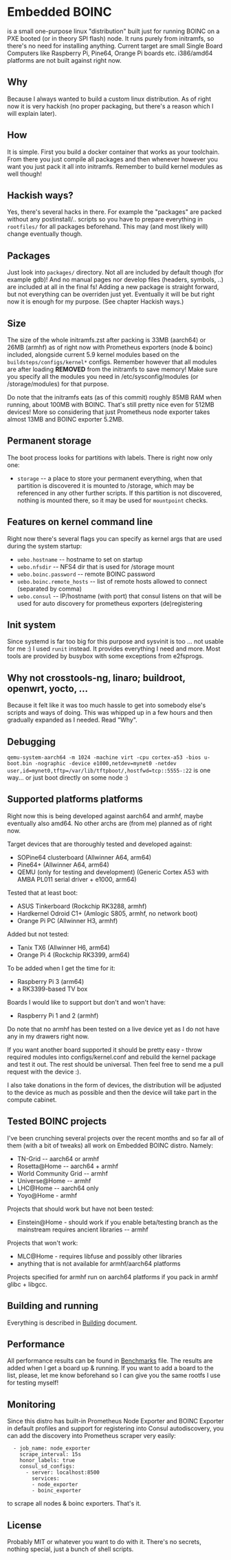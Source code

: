 # Embedded BOINC

is a small one-purpose linux "distribution" built just for running BOINC on a PXE booted (or in theory SPI flash) node. It runs purely from initramfs, so there's no need for installing anything. Current target are small Single Board Computers like Raspberry Pi, Pine64, Orange Pi boards etc. i386/amd64 platforms are not built against right now.

## Why

Because I always wanted to build a custom linux distribution. As of right now it is very hackish (no proper packaging, but there's a reason which I will explain later).

## How

It is simple. First you build a docker container that works as your toolchain. From there you just compile all packages and then whenever however you want you just pack it all into initramfs. Remember to build kernel modules as well though!

## Hackish ways?

Yes, there's several hacks in there. For example the "packages" are packed without any postinstall/.. scripts so you have to prepare everything in `rootfiles/` for all packages beforehand. This may (and most likely will) change eventually though.

## Packages

Just look into `packages/` directory. Not all are included by default though (for example gdb)! And no manual pages nor develop files (headers, symbols, ..) are included at all in the final fs! Adding a new package is straight forward, but not everything can be overriden just yet. Eventually it will be but right now it is enough for my purpose. (See chapter Hackish ways.)

## Size

The size of the whole initramfs.zst after packing is 33MB (aarch64) or 26MB (armhf) as of right now with Prometheus exporters (node & boinc) included, alongside current 5.9 kernel modules based on the `buildsteps/configs/kernel*` configs. Remember however that all modules are after loading **REMOVED** from the initramfs to save memory! Make sure you specify all the modules you need in /etc/sysconfig/modules (or /storage/modules) for that purpose.

Do note that the initramfs eats (as of this commit) roughly 85MB RAM when running, about 100MB with BOINC. That's still pretty nice even for 512MB devices! More so considering that just Prometheus node exporter takes almost 13MB and BOINC exporter 5.2MB.

## Permanent storage

The boot process looks for partitions with labels. There is right now only one:

- `storage` -- a place to store your permanent everything, when that partition is discovered it is mounted to /storage, which may be referenced in any other further scripts. If this partition is not discovered, nothing is mounted there, so it may be used for `mountpoint` checks.

## Features on kernel command line

Right now there's several flags you can specify as kernel args that are used during the system startup:

- `uebo.hostname` -- hostname to set on startup
- `uebo.nfsdir` -- NFS4 dir that is used for /storage mount
- `uebo.boinc.password` -- remote BOINC password
- `uebo.boinc.remote_hosts` -- list of remote hosts allowed to connect (separated by comma)
- `uebo.consul` -- IP/hostname (with port) that consul listens on that will be used for auto discovery for prometheus exporters (de)registering

## Init system

Since systemd is far too big for this purpose and sysvinit is too ... not usable for me :) I used `runit` instead. It provides everything I need and more. Most tools are provided by busybox with some exceptions from e2fsprogs.

## Why not crosstools-ng, linaro; buildroot, openwrt, yocto, ...

Because it felt like it was too much hassle to get into somebody else's scripts and ways of doing. This was whipped up in a few hours and then gradually expanded as I needed. Read "Why".

## Debugging

`qemu-system-aarch64 -m 1024 -machine virt -cpu cortex-a53 -bios u-boot.bin -nographic -device e1000,netdev=mynet0 -netdev user,id=mynet0,tftp=/var/lib/tftpboot/,hostfwd=tcp::5555-:22` is one way... or just boot directly on some node :)

## Supported platforms platforms

Right now this is being developed against aarch64 and armhf, maybe eventually also amd64. No other archs are (from me) planned as of right now.

Target devices that are thoroughly tested and developed against:
- SOPine64 clusterboard (Allwinner A64, arm64)
- Pine64+ (Allwinner A64, arm64)
- QEMU (only for testing and development) (Generic Cortex A53 with AMBA PL011 serial driver + e1000, arm64)

Tested that at least boot:
- ASUS Tinkerboard (Rockchip RK3288, armhf)
- Hardkernel Odroid C1+ (Amlogic S805, armhf, no network boot)
- Orange Pi PC (Allwinner H3, armhf)

Added but not tested:
- Tanix TX6 (Allwinner H6, arm64)
- Orange Pi 4 (Rockchip RK3399, arm64)

To be added when I get the time for it:
- Raspberry Pi 3 (arm64)
- a RK3399-based TV box

Boards I would like to support but don't and won't have:
- Raspberry Pi 1 and 2 (armhf)

Do note that no armhf has been tested on a live device yet as I do not have any in my drawers right now.

If you want another board supported it should be pretty easy - throw required modules into configs/kernel.conf and rebuild the kernel package and test it out. The rest should be universal. Then feel free to send me a pull request with the device :).

I also take donations in the form of devices, the distribution will be adjusted to the device as much as possible and then the device will take part in the compute cabinet.

## Tested BOINC projects

I've been crunching several projects over the recent months and so far all of them (with a bit of tweaks) all work on Embedded BOINC distro. Namely:
- TN-Grid -- aarch64 or armhf
- Rosetta@Home -- aarch64 + armhf
- World Community Grid -- armhf
- Universe@Home -- armhf
- LHC@Home -- aarch64 only
- Yoyo@Home - armhf

Projects that should work but have not been tested:
- Einstein@Home - should work if you enable beta/testing branch as the mainstream requires ancient libraries -- armhf

Projects that won't work:
- MLC@Home - requires libfuse and possibly other libraries
- anything that is not available for armhf/aarch64 platforms

Projects specified for armhf run on aarch64 platforms if you pack in armhf glibc + libgcc.

## Building and running

Everything is described in [Building](Building.md) document.

## Performance

All performance results can be found in [Benchmarks](Benchmarks.md) file. The results are added when I get a board up & running. If you want to add a board to the list, please, let me know beforehand so I can give you the same rootfs I use for testing myself!

## Monitoring

Since this distro has built-in Prometheus Node Exporter and BOINC Exporter in default profiles and support for registering into Consul autodiscovery, you can add the discovery into Prometheus scraper very easily:

```
  - job_name: node_exporter
    scrape_interval: 15s
    honor_labels: true
    consul_sd_configs:
      - server: localhost:8500
        services: 
        - node_exporter
        - boinc_exporter
```

to scrape all nodes & boinc exporters. That's it.

## License

Probably MIT or whatever you want to do with it. There's no secrets, nothing special, just a bunch of shell scripts.
